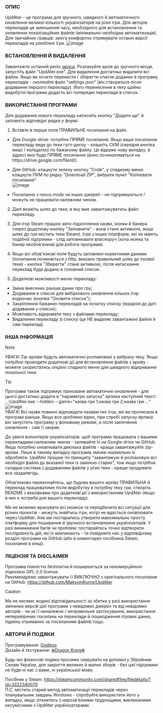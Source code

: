 ### ОПИС
UpdAter - це програма для зручного, швидкого й автоматичного оновлення великої кількості українізаторів на різні ігри. Для авторів перекладів це зменшення часу, необхідного для встановлення та оновлення локалізаційних файлів (мінімально-необхідна автоматизація). Для звичайних гравців: змога комфортно отримувати останні версії перекладів на улюблені ігри.
![image](https://github.com/user-attachments/assets/bc5e90e7-bbd3-46d1-bc6e-52f42e6da83f)


### ВСТАНОВЛЕННЯ Й ВИДАЛЕННЯ
Завантажте останній реліз [звідси](https://github.com/MaksymKurny/UpdAter/releases). Розпакуйте архів до зручного місця, запустіть файл "UpdAter.exe". Для видалення достатньо видалити всі файли.
Якщо ви хочете перенести / зберегти список доданих в програму перекладів - скопіюйте файл "settings.json" (він створиться після додавання першого перекладу). Його перенесення в теку щойно видобутої програми додасть всі попередні переклади в список.

### ВИКОРИСТАННЯ ПРОГРАМИ
Для додавання нового перекладу натисніть кнопку "Додати ще" й заповніть відповідні рядки у формі.

1. Вставте в перше поле ПРАВИЛЬНЕ посилання на файл.
* Для Google-drive: потрібне ПРЯМЕ посилання. Якщо ваше посилання перекладу веде до теки гугл-диску - клацніть СКМ (середня кнопка миші / коліщатко) по бажаному файлу. Це відкриє нову вкладку, в адресі якої буде ПРЯМЕ посилання (воно починатиметься на httрs://drive.google.com/file/d/).
* Для GitHub: клацнути зелену кнопку "Code", у спадному меню клацнути ПКМ по рядку "Download ZIP", вибрати пункт "Копіювати посилання"  
![image](https://github.com/user-attachments/assets/621da7be-aa13-4861-a407-8ff23992a32e)

* Посилання з nexus.mods чи інших джерел - не підтримуються / можуть не працювати належним чином.

2. Далі вкажіть шлях до теки, в яку має завантажуватись файл перекладу.

3. Для ігор Steam працює авто-підхоплення назви, іконки й банера (через додаткову кнопку "Заповнити" - вона стане активною, якщо шлях до гри містить теки Steam). Ігри з інших платформ, які не мають подібної підтримки - слід заповнювати власноруч (хоча іконка та банер необов'язкові для роботи програми). 

4. Якщо всі обов'язкові поля будуть заповнені коректними даними (посилання починається з http, вказано правильний шлях до ігрової теки) - кнопка "Зберегти" стане активною, після натискання переклад буде додано в головний список.


5. Додаткові можливості меню перекладу:
- Зміна внесених раніше даних про гру;
- Додавання в список для вибіркового оновлення кількох ігор водночас (кнопка "Оновити список");
- Закріплення бажаних перекладів на початку списку (ієрархія до даті додавання у список);
- Можливість відкривати теку з файлами перекладу;
- Видалення перекладу зі списку (це НЕ видаляє завантажені файли й сам переклад).


### ІНША ІНФОРМАЦІЯ
> [!NOTE]
> УВАГА! Zip-архіви будуть автоматично розпаковані у вибрану теку. Якщо потрібно проводити додаткові дії для встановлення файлів з архіву - можете скористатись опцією спадного меню для швидкого відкривання локальної теки.

> [!TIP]
> Програма також підтримує приховане автоматичне оновлення - для цього достатньо додати в "параметри запуску" ярлика наступний текст:
> ...\UpdAter.exe --hidden --game="назва гри 1;назва гри 2;назва гри ..."
> ![image](https://github.com/user-attachments/assets/7b2252c5-f093-4956-87f9-634d7e00638d)  
> УВАГА! Всі назви повинні відповідати назвам тих ігор, які ви прописали в програмі раніше. Якщо все зроблено вірно, при спробі запуску ярлика він запустить програму у фоновому режимі, а після закінчення оновлення - сам її закриє.

До уваги волонтерів-українізаторів: щоб програма працювала з вашими перекладами належним чином - заливайте їх на Google-drive чи GitHub. Якщо потрібно оновлювати декілька файлів - краще завантажуйте zip-архіви. Лише в такому випадку програма зможе нормально їх обробляти. UpdAter працює по принципу "завантажую й розпаковую всі необхідні файли до вказаної теки із заміною старих", тож якщо потрібна складна система з додаванням файлів у різні теки - краще продумати все заздалегідь. 

Обов'язково переконайтесь, що будова вашого архіву ПРАВИЛЬНА й переклад працюватиме після видобутку в потрібну теку гри, створіть README з вказівками про додаткові дії з використанням UpdAter (якщо в них є потреба для вашого перекладу).

Ми не можемо врахувати всі нюанси та передбачити всі ситуації для різних проєктів - можуть знайтись ігри, котрі не вдасться оновлювати через UpdAter. Але ми постарались створити максимально просту платформу для поширення й зручного встановлення українізаторів. У разі виникнення багів чи проблем: постарайтесь точно відтворити послідовність дій, які їх викликають - та повідомте нас у відповідному розділі програми на GitHub (або в коментарях посібника Steam, посилання в кінці).

### ЛІЦЕНЗІЯ ТА DISCLAIMER
Програма повністю безплатна й поширюється за некомерційною ліцензією GPL-2.0 license.  
Рекомендуємо завантажувати її ВИКЛЮЧНО з оригінального посилання на GitHub: https://github.com/MaksymKurny/UpdAter

> [!CAUTION]
> Ми не несемо жодної відповідальності за збитки у разі використання змінених версій цієї програми з невідомих джерел та від невідомих авторів - чи за її неналежне / неправильне застосування, використання неперевірених посилань на переклади й пошкодження ігрових даних, підміну отриманих за посиланням файлів тощо. 

### АВТОРИ Й ПОДЯКИ
Програмування: [Godless](https://steamcommunity.com/profiles/76561198118903197/)  
Дизайн й тестування: [✙Dragon Kreig✙](https://steamcommunity.com/profiles/76561198045369842/)

Будь-які фінансові подяки просимо скерувати на допомогу Збройним Силам України, для закриття великих й малих зборів - без цієї підтримки не буде ні нас з вами, ні української мови.

Посібник у Steam: https://steamcommunity.com/sharedfiles/filedetails/?id=3322340079  
П.С. містить старий метод автоматизації перекладів через планувальник завдань Windows - спробуйте використати його у випадку, якщо зіткнетесь з нерозв'язними труднощами, викликаними несумісними з UpdAter українізаторами.
